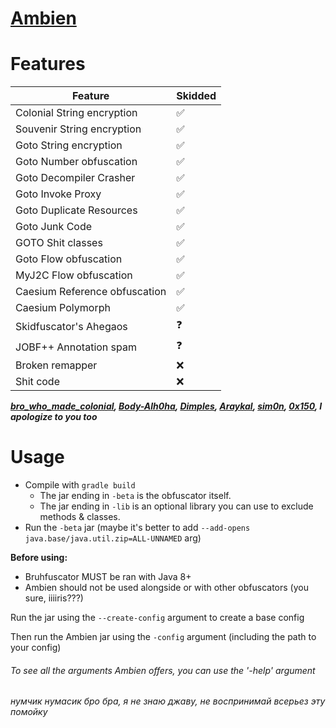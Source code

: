 # [Ambien](https://github.com/iiiiiiiris/Ambien)

# Features
| Feature                       | Skidded |
|-------------------------------|---------|
| Colonial String encryption    | ✅       |
| Souvenir String encryption    | ✅       |
| Goto String encryption        | ✅       |
| Goto Number obfuscation       | ✅       |
| Goto Decompiler Crasher       | ✅       |
| Goto Invoke Proxy             | ✅       |
| Goto Duplicate Resources      | ✅       |
| Goto Junk Code                | ✅       |
| GOTO Shit classes             | ✅       |
| Goto Flow obfuscation         | ✅       |
| MyJ2C Flow obfuscation        | ✅       |
| Caesium Reference obfuscation | ✅       |
| Caesium Polymorph             | ✅       |
| Skidfuscator's Ahegaos        | ❓       |
| JOBF++ Annotation spam        | ❓       |
| Broken remapper               | ❌       |
| Shit code                     | ❌       |

**_[bro_who_made_colonial](https://github.com/ColonialBuilders/ColonialObfuscator), [Body-Alh0ha](https://github.com/Body-Alhoha/Souvenir), [Dimples](https://github.com/Dimples1337/goto-java-obfuscator), [Araykal](https://github.com/MyJ2c/Open-MyJ2c), [sim0n](https://github.com/sim0n/Caesium), [0x150](https://github.com/0x3C50), I apologize to you too_**

# Usage
* Compile with `gradle build`
  * The jar ending in `-beta` is the obfuscator itself.
  * The jar ending in `-lib` is an optional library you can use to exclude methods & classes.
* Run the `-beta` jar (maybe it's better to add `--add-opens java.base/java.util.zip=ALL-UNNAMED` arg)

**Before using:**
* Bruhfuscator MUST be ran with Java 8+
* Ambien should not be used alongside or with other obfuscators (you sure, iiiiris???)

Run the jar using the `--create-config` argument to create a base config

Then run the Ambien jar using the `-config` argument (including the path to your config)

###### To see all the arguments Ambien offers, you can use the '-help' argument


###### нумчик нумасик бро бра, я не знаю джаву, не воспринимай всерьез эту помойку